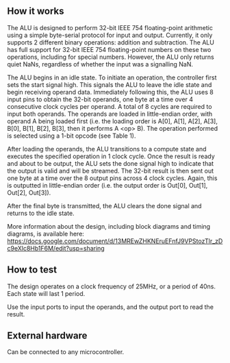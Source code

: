 <!---

This file is used to generate your project datasheet. Please fill in the information below and delete any unused
sections.

You can also include images in this folder and reference them in the markdown. Each image must be less than
512 kb in size, and the combined size of all images must be less than 1 MB.
-->

## How it works

The ALU is designed to perform 32-bit IEEE 754 floating-point arithmetic using a simple byte-serial protocol for input and output. Currently, it only supports 2 different binary operations: addition and subtraction. The ALU has full support for 32-bit IEEE 754 floating-point numbers on these two operations, including for special numbers. However, the ALU only returns quiet NaNs, regardless of whether the input was a signalling NaN.

The ALU begins in an idle state. To initiate an operation, the controller first sets the start signal high. This signals the ALU to leave the idle state and begin receiving operand data. Immediately following this, the ALU uses 8 input pins to obtain the 32-bit operands, one byte at a time over 4 consecutive clock cycles per operand. A total of 8 cycles are required to input both operands. The operands are loaded in little-endian order, with operand A being loaded first (i.e. the loading order is A[0], A[1], A[2], A[3], B[0], B[1], B[2], B[3], then it performs A <op\> B). The operation performed is selected using a 1-bit opcode (see Table 1). 

After loading the operands, the ALU transitions to a compute state and executes the specified operation in 1 clock cycle. Once the result is ready and about to be output, the ALU sets the done signal high to indicate that the output is valid and will be streamed. The 32-bit result is then sent out one byte at a time over the 8 output pins across 4 clock cycles. Again, this is outputted in little-endian order (i.e. the output order is Out[0], Out[1], Out[2], Out[3]).

After the final byte is transmitted, the ALU clears the done signal and returns to the idle state.

More information about the design, including block diagrams and timing diagrams, is available here: https://docs.google.com/document/d/13MREwZHKNEruEFnfJ9VPStozTlr_zDc9eXlc8Hb1F6M/edit?usp=sharing

## How to test

The design operates on a clock frequency of 25MHz, or a period of 40ns. Each state will last 1 period.

Use the input ports to input the operands, and the output port to read the result.

## External hardware

Can be connected to any microcontroller.
